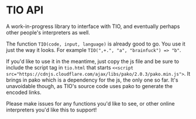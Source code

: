 # TIO API

A work-in-progress library to interface with TIO, and eventually perhaps other people's interpreters as well.

The function `TIO(code, input, language)` is already good to go. You use it just the way it looks. For example `TIO(",+.", "a", "brainfuck") => "b"`.

If you'd like to use it in the meantime, just copy the js file and be sure to include the script tag in `tio.html` that starts `<<script src="https://cdnjs.cloudflare.com/ajax/libs/pako/2.0.3/pako.min.js">`. It brings in pako which is a dependency for the js, the only one so far. It's unavoidable though, as TIO's source code uses pako to generate the encoded links.

Please make issues for any functions you'd like to see, or other online interpreters you'd like this to support!